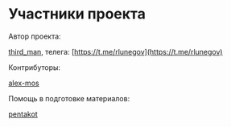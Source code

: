 # Участники проекта

Автор проекта:

[third_man](https://forums.eagle.ru/profile/57900-third_man/), телега: [https://t.me/rlunegov](https://t.me/rlunegov)

Контрибуторы:

[alex-mos](https://github.com/lord-vesel/dcs-doc/pulls?q=is%3Apr+author%3Aalex-mos)

Помощь в подготовке материалов:

[pentakot](https://forums.eagle.ru/profile/87545-pentakot/)
